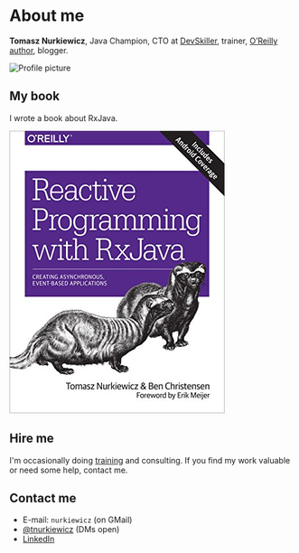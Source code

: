 # About me

**Tomasz Nurkiewicz**, Java Champion, CTO at [DevSkiller](https://devskiller.com/), trainer, [O’Reilly author](https://www.oreilly.com/library/view/reactive-programming-with/9781491931646/), blogger.

![Profile picture](https://www.gravatar.com/avatar/a0a3a4200899708103f7430d87d56e24?s=370)

## My book

I wrote a book about RxJava.

![Book cover](img/rxjava-book.jpeg)

## Hire me

I'm occasionally doing [training](https://github.com/nurkiewicz/reactor-workshop) and consulting.
If you find my work valuable or need some help, contact me.

## Contact me

* E-mail: `nurkiewicz` (on GMail)
* [@tnurkiewicz](https://twitter.com/tnurkiewicz) (DMs open)
* [LinkedIn](https://www.linkedin.com/in/tomasz-nurkiewicz-80513b92/)

